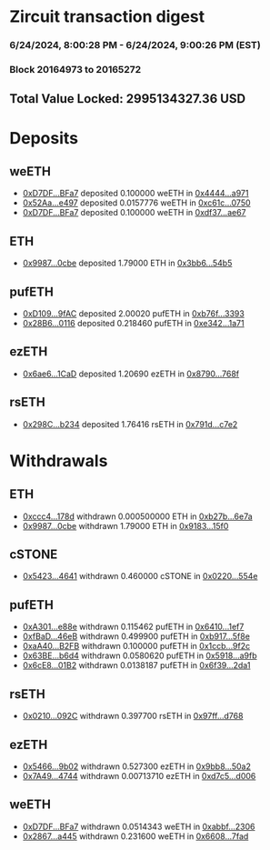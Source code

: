 # Zircuit transaction digest
### 6/24/2024, 8:00:28 PM - 6/24/2024, 9:00:26 PM (EST)
### Block 20164973 to 20165272

## Total Value Locked: 2995134327.36 USD

# Deposits
## weETH
- [0xD7DF...BFa7](https://etherscan.io/address/0xD7DF7E085214743530afF339aFC420c7c720BFa7) deposited 0.100000 weETH in [0x4444...a971](https://etherscan.io/tx/0xD7DF7E085214743530afF339aFC420c7c720BFa7)
- [0x52Aa...e497](https://etherscan.io/address/0x52Aa899454998Be5b000Ad077a46Bbe360F4e497) deposited 0.0157776 weETH in [0xc61c...0750](https://etherscan.io/tx/0x52Aa899454998Be5b000Ad077a46Bbe360F4e497)
- [0xD7DF...BFa7](https://etherscan.io/address/0xD7DF7E085214743530afF339aFC420c7c720BFa7) deposited 0.100000 weETH in [0xdf37...ae67](https://etherscan.io/tx/0xD7DF7E085214743530afF339aFC420c7c720BFa7)
## ETH
- [0x9987...0cbe](https://etherscan.io/address/0x99871efAd12ab15610abeBF7da28e21B6f650cbe) deposited 1.79000 ETH in [0x3bb6...54b5](https://etherscan.io/tx/0x99871efAd12ab15610abeBF7da28e21B6f650cbe)
## pufETH
- [0xD109...9fAC](https://etherscan.io/address/0xD10920C439bAe39f1067f5d462d81E83Ff819fAC) deposited 2.00020 pufETH in [0xb76f...3393](https://etherscan.io/tx/0xD10920C439bAe39f1067f5d462d81E83Ff819fAC)
- [0x28B6...0116](https://etherscan.io/address/0x28B6c9af03Ad21074aB4C4cDF6fAC0f0885F0116) deposited 0.218460 pufETH in [0xe342...1a71](https://etherscan.io/tx/0x28B6c9af03Ad21074aB4C4cDF6fAC0f0885F0116)
## ezETH
- [0x6ae6...1CaD](https://etherscan.io/address/0x6ae6861eE66aE8b3F7E766DAac586D98FC2c1CaD) deposited 1.20690 ezETH in [0x8790...768f](https://etherscan.io/tx/0x6ae6861eE66aE8b3F7E766DAac586D98FC2c1CaD)
## rsETH
- [0x298C...b234](https://etherscan.io/address/0x298C17dBF6e22E075d688cEB89F58EbC173Ab234) deposited 1.76416 rsETH in [0x791d...c7e2](https://etherscan.io/tx/0x298C17dBF6e22E075d688cEB89F58EbC173Ab234)
# Withdrawals
## ETH
- [0xccc4...178d](https://etherscan.io/address/0xccc44eDEaE2ef30CF7dE80b0B43DfDf286f2178d) withdrawn 0.000500000 ETH in [0xb27b...6e7a](https://etherscan.io/tx/0xccc44eDEaE2ef30CF7dE80b0B43DfDf286f2178d)
- [0x9987...0cbe](https://etherscan.io/address/0x99871efAd12ab15610abeBF7da28e21B6f650cbe) withdrawn 1.79000 ETH in [0x9183...15f0](https://etherscan.io/tx/0x99871efAd12ab15610abeBF7da28e21B6f650cbe)
## cSTONE
- [0x5423...4641](https://etherscan.io/address/0x54230e4D52e7510295ce359a030AbfD1E3B84641) withdrawn 0.460000 cSTONE in [0x0220...554e](https://etherscan.io/tx/0x54230e4D52e7510295ce359a030AbfD1E3B84641)
## pufETH
- [0xA301...e88e](https://etherscan.io/address/0xA3014342CB92492bC3cfbD3857acab41beD9e88e) withdrawn 0.115462 pufETH in [0x6410...1ef7](https://etherscan.io/tx/0xA3014342CB92492bC3cfbD3857acab41beD9e88e)
- [0xfBaD...46eB](https://etherscan.io/address/0xfBaD9b2Cc874c4333B82E0Bc3F327b5b53a146eB) withdrawn 0.499900 pufETH in [0xb917...5f8e](https://etherscan.io/tx/0xfBaD9b2Cc874c4333B82E0Bc3F327b5b53a146eB)
- [0xaA40...B2FB](https://etherscan.io/address/0xaA4007fbd7b9e5b6445769ca6bC13E86D850B2FB) withdrawn 0.100000 pufETH in [0x1ccb...9f2c](https://etherscan.io/tx/0xaA4007fbd7b9e5b6445769ca6bC13E86D850B2FB)
- [0x63BE...b6d4](https://etherscan.io/address/0x63BEe620EBfd173d74a4bE25Eb330C52Ea3cb6d4) withdrawn 0.0580620 pufETH in [0x5918...a9fb](https://etherscan.io/tx/0x63BEe620EBfd173d74a4bE25Eb330C52Ea3cb6d4)
- [0x6cE8...01B2](https://etherscan.io/address/0x6cE840BD4E03c79d077E372dE93378590ae001B2) withdrawn 0.0138187 pufETH in [0x6f39...2da1](https://etherscan.io/tx/0x6cE840BD4E03c79d077E372dE93378590ae001B2)
## rsETH
- [0x0210...092C](https://etherscan.io/address/0x021067690C34aBa3B0A317C0E16D3fe52373092C) withdrawn 0.397700 rsETH in [0x97ff...d768](https://etherscan.io/tx/0x021067690C34aBa3B0A317C0E16D3fe52373092C)
## ezETH
- [0x5466...9b02](https://etherscan.io/address/0x54669f925d0232C35f6293817B1E9bE46ddF9b02) withdrawn 0.527300 ezETH in [0x9bb8...50a2](https://etherscan.io/tx/0x54669f925d0232C35f6293817B1E9bE46ddF9b02)
- [0x7A49...4744](https://etherscan.io/address/0x7A493Be5c2ce014cD049Bf178a1ac0Db1B434744) withdrawn 0.00713710 ezETH in [0xd7c5...d006](https://etherscan.io/tx/0x7A493Be5c2ce014cD049Bf178a1ac0Db1B434744)
## weETH
- [0xD7DF...BFa7](https://etherscan.io/address/0xD7DF7E085214743530afF339aFC420c7c720BFa7) withdrawn 0.0514343 weETH in [0xabbf...2306](https://etherscan.io/tx/0xD7DF7E085214743530afF339aFC420c7c720BFa7)
- [0x2867...a445](https://etherscan.io/address/0x28675681aAf7E31bc7FB74E923fAf540ED6ba445) withdrawn 0.231600 weETH in [0x6608...7fad](https://etherscan.io/tx/0x28675681aAf7E31bc7FB74E923fAf540ED6ba445)
